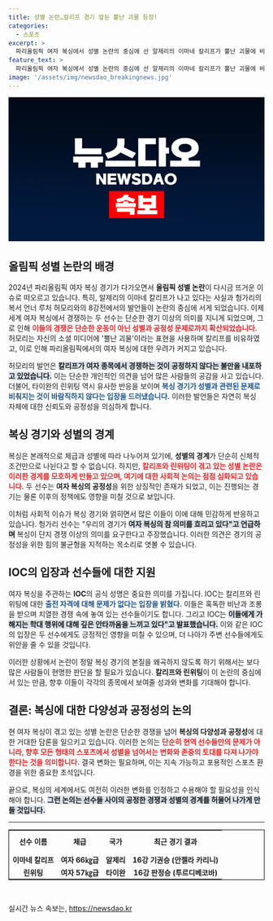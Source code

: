 ```yaml
---
title: 성별 논란…칼리프 경기 앞둔 뿔난 괴물 등장!
categories:
  - 스포츠
excerpt: >
  파리올림픽 여자 복싱에서 성별 논란의 중심에 선 알제리의 이마네 칼리프가 뿔난 괴물에 비교되며 논란이 확산되고 있습니다. 상대 선수의 SNS 발언과 IOC의 입장이 교차하는 가운데, 복싱의 공정성을 둘러싼 heated debate가 이어지고 있습니다!
feature_text: >
  파리올림픽 여자 복싱에서 성별 논란의 중심에 선 알제리의 이마네 칼리프가 뿔난 괴물에 비교되며 논란이 확산되고 있습니다. 상대 선수의 SNS 발언과 IOC의 입장이 교차하는 가운데, 복싱의 공정성을 둘러싼 heated debate가 이어지고 있습니다!
image: '/assets/img/newsdao_breakingnews.jpg'
---
```


<p><img src="/assets/img/newsdao_breakingnews.jpg" alt="flaretime 속보" /></p>

<h2 data-ke-size="size26">올림픽 성별 논란의 배경</h2>

<p data-ke-size="size16">2024년 파리올림픽 여자 복싱 경기가 다가오면서 <b>올림픽 성별 논란</b>이 다시금 뜨거운 이슈로 떠오르고 있습니다. 특히, 알제리의 이마네 칼리프가 나고 있다는 사실과 헝가리의 복서 언너 루처 허모리와의 8강전에서의 발언들이 논란의 중심에 서게 되었습니다. 이제 세계 여자 복싱에서 경쟁하는 두 선수는 단순한 경기 이상의 의미를 지니게 되었으며, 그로 인해 <b><span style="color: #ee2323;">이들의 경쟁은 단순한 운동이 아닌 성별과 공정성 문제로까지 확산되었습니다.</span></b> 허모리는 자신의 소셜 미디어에 '뿔난 괴물'이라는 표현을 사용하며 칼리프를 비유하였고, 이로 인해 파리올림픽에서의 여자 복싱에 대한 우려가 커지고 있습니다. </p>

<p data-ke-size="size16">허모리의 발언은 <b><span style="background-color: #21538527;">칼리프가 여자 종목에서 경쟁하는 것이 공정하지 않다는 불만을 내포하고 있었습니다.</span></b> 이는 단순한 개인적인 의견을 넘어 많은 사람들의 공감을 사고 있습니다. 더불어, 타이완의 린위팅 역시 유사한 반응을 보이며 <b><span style="color: #1a5490;">복싱 경기가 성별과 관련된 문제로 비춰지는 것이 바람직하지 않다는 입장을 드러냈습니다.</span></b> 이러한 발언들은 자연히 복싱 자체에 대한 신뢰도와 공정성을 의심하게 합니다.</p>

<h2 data-ke-size="size26">복싱 경기와 성별의 경계</h2>

<p data-ke-size="size16">복싱은 본래적으로 체급과 성별에 따라 나누어져 있기에, <b>성별의 경계</b>가 단순히 신체적 조건만으로 나뉜다고 할 수 없습니다. 하지만, <b><span style="color: #ee2323;">칼리프와 린위팅이 겪고 있는 성별 논란은 이러한 경계를 모호하게 만들고 있으며, 여기에 대한 사회적 논의는 점점 심화되고 있습니다.</span></b> 두 선수는 <b>여자 복싱의 공정성</b>을 위한 상징적인 존재가 되었고, 이는 진행되는 경기는 물론 이후의 정책에도 영향을 미칠 것으로 보입니다.</p>

<p data-ke-size="size16">이처럼 사회적 이슈가 복싱 경기와 얽히면서 많은 이들이 이에 대해 민감하게 반응하고 있습니다. 헝가리 선수는 "우리의 경기가 <b><span style="background-color: #21538527;">여자 복싱의 참 의미를 흐리고 있다"고 언급하며</span></b> 복싱이 단지 경쟁 이상의 의미를 요구한다고 주장했습니다. 이러한 의견은 경기의 공정성을 위한 힘의 불균형을 지적하는 목소리로 엿볼 수 있습니다.</p>

<h2 data-ke-size="size26">IOC의 입장과 선수들에 대한 지원</h2>

<p data-ke-size="size16">여자 복싱을 주관하는 <b>IOC</b>의 공식 성명은 중요한 의미를 가집니다. IOC는 칼리프와 린위팅에 대한 <b><span style="color: #1a5490;">출전 자격에 대해 문제가 없다는 입장을 밝혔다.</span></b> 이들은 혹독한 비난과 조롱을 받으며 치열한 경쟁 속에 놓여 있는 선수들이기도 합니다. 그리고 IOC는 <b><span style="background-color: #21538527;">이들에게 가해지는 학대 행위에 대해 깊은 안타까움을 느끼고 있다"고 발표했습니다.</span></b> 이와 같은 IOC의 입장은 두 선수에게도 긍정적인 영향을 미칠 수 있으며, 더 나아가 주변 선수들에게도 위안을 줄 수 있을 것입니다.</p>

<p data-ke-size="size16">이러한 상황에서 논란이 정말 복싱 경기의 본질을 왜곡하지 않도록 하기 위해서는 보다 많은 사람들이 현명한 판단을 할 필요가 있습니다. <b>칼리프와 린위팅</b>이 이 논란의 중심에 서 있는 만큼, 향후 이들이 각각의 종목에서 보여줄 성과와 변화를 기대해야 합니다.</p>

<h2 data-ke-size="size26">결론: 복싱에 대한 다양성과 공정성의 논의</h2>

<p data-ke-size="size16">현 여자 복싱이 겪고 있는 성별 논란은 단순한 경쟁을 넘어 <b>복싱의 다양성과 공정성</b>에 대한 거대한 담론을 일으키고 있습니다. 이러한 논의는 <b><span style="color: #ee2323;">단순히 현역 선수들만의 문제가 아니라, 향후 모든 형태의 스포츠에서 성별을 넘어서는 변화와 존중의 토대를 다져 나가야 한다는 것을 의미합니다.</span></b> 결국 변화는 필요하며, 이는 지속 가능하고 포용적인 스포츠 환경을 위한 중요한 초석입니다.</p>

<p data-ke-size="size16">끝으로, 복싱의 세계에서도 여전히 이러한 변화를 인정하고 수용해야 할 필요성을 인식해야 합니다. <b><span style="background-color: #21538527;">그런 논의는 선수들 사이의 공정한 경쟁과 성별의 경계를 허물어 나가게 만들 것입니다.</span></b></p>

<hr>

<table style="width: 100%; border-collapse: collapse; border: 1px solid #000;">
   <tr>
       <td style="text-align: center; height: 40px;"><b>선수 이름</b></td>
       <td style="text-align: center; height: 40px;"><b>체급</b></td>
       <td style="text-align: center; height: 40px;"><b>국가</b></td>
       <td style="text-align: center; height: 40px;"><b>최근 경기 결과</b></td>
   </tr>
   <tr>
       <td style="text-align: center; height: 17px;"><b>이마네 칼리프</b></td>
       <td style="text-align: center; height: 17px;"><b>여자 66㎏급</b></td>
       <td style="text-align: center; height: 17px;"><b>알제리</b></td>
       <td style="text-align: center; height: 17px;"><b>16강 기권승 (안젤라 카리니)</b></td>
   </tr>
   <tr>
       <td style="text-align: center; height: 17px;"><b>린위팅</b></td>
       <td style="text-align: center; height: 17px;"><b>여자 57㎏급</b></td>
       <td style="text-align: center; height: 17px;"><b>타이완</b></td>
       <td style="text-align: center; height: 17px;"><b>16강 판정승 (투르디베코바)</b></td>
   </tr>
</table>

<p data-ke-size="size16">&nbsp;</p>
실시간 뉴스 속보는, <a href="https://newsdao.kr" rel="dofollow">https://newsdao.kr</a>


